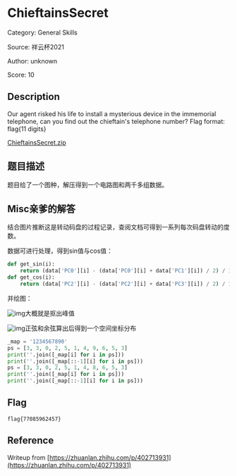 # ChieftainsSecret

Category: General Skills

Source: 祥云杯2021

Author: unknown

Score: 10

## Description

Our agent risked his life to install a mysterious device in the immemorial telephone, can you find out the chieftain's telephone number? Flag format: flag{11 digits}

[ ChieftainsSecret.zip](https://compass.ctfd.io/files/8b5ca2582da75bb09a757949d91c002a/ChieftainsSecret.zip?token=eyJ1c2VyX2lkIjoxLCJ0ZWFtX2lkIjpudWxsLCJmaWxlX2lkIjoxMDN9.YSX07A.Lmg7g6B0J8rJDkp8mMOjsKywogg)

## 题目描述

题目给了一个图种，解压得到一个电路图和两千多组数据。

## Misc亲爹的解答

结合图片推断这是转动码盘的过程记录，查阅文档可得到一系列每次码盘转动的度数。

数据可进行处理，得到sin值与cos值：

```python
def get_sin(i):
    return (data['PC0'][i] - (data['PC0'][i] + data['PC1'][i]) / 2) / 1000
def get_cos(i):
    return (data['PC2'][i] - (data['PC2'][i] + data['PC3'][i]) / 2) / 1000
```

并绘图：



![img](https://pic1.zhimg.com/80/v2-bc03799e8374f6953c8e32f6880ef538_720w.jpg)大概就是抠出峰值





![img](https://pic1.zhimg.com/80/v2-4edb358e2442038620e63eaeee366be4_720w.jpg)正弦和余弦算出后得到一个空间坐标分布



```python
_map = '1234567890'
ps = [3, 3, 0, 2, 5, 1, 4, 9, 6, 5, 3]
print(''.join([_map[i] for i in ps]))
print(''.join([_map[::-1][i] for i in ps]))
ps = [3, 3, 0, 2, 5, 1, 4, 8, 6, 5, 3]
print(''.join([_map[i] for i in ps]))
print(''.join([_map[::-1][i] for i in ps]))
```

## Flag

```text
flag{77085962457}
```

## Reference

Writeup from [https://zhuanlan.zhihu.com/p/402713931](https://zhuanlan.zhihu.com/p/402713931)